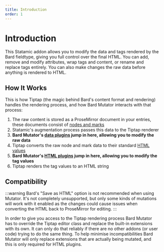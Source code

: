 ```yaml
---
title: Introduction
order: 1
---
```


# Introduction

This Statamic addon allows you to modify the data and tags rendered by the Bard fieldtype, giving you full control over the final HTML. You can add, remove and modify attributes, wrap tags and content, or rename and replace tags entirely. You can also make changes the raw data before anything is rendered to HTML.

## How It Works

This is how Tiptap (the magic behind Bard's content format and rendering) handles the rendering process, and how Bard Mutator interacts with that process:

1. The raw content is stored as a ProseMirror document in your entries, these documents consist of [nodes and marks](formats)
2. Statamic's augmentation process passes this data to the Tiptap renderer
3. **Bard Mutator's [data plugins](plugins#data-plugins) jump in here, allowing you to modify the raw data**
4. Tiptap converts the raw node and mark data to their standard [HTML values](formats#html-values)
5. **Bard Mutator's [HTML plugins](plugins#html-plugins) jump in here, allowing you to modify the tag values**
6. Tiptap renders the tag values to an HTML string

## Compatibility

:::warning
Bard's "Save as HTML" option is not recommended when using Mutator. It's not completely unsupported, but only some kinds of mutations will work with it enabled as the changes could cause issues when converting the HTML back to ProseMirror for editing.
:::

In order to give you access to the Tiptap rendering process Bard Mutator has to override the Tiptap editor class and replace the built-in extensions with its own. It can only do that reliably if there are no other addons (or user code) trying to do the same thing. To help minimise incompatibilities Bard Mutator will only replace extensions that are actually being mutated, and this is only required for HTML plugins.
